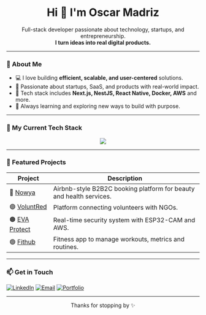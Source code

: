 <h1 align="center">Hi 👋 I'm Oscar Madriz</h1>

<p align="center">
  Full-stack developer passionate about technology, startups, and entrepreneurship.<br />
  <strong>I turn ideas into real digital products.</strong>
</p>

---

### 🚀 About Me

- 💻 I love building **efficient, scalable, and user-centered** solutions.
- 🧠 Passionate about startups, SaaS, and products with real-world impact.
- 🔧 Tech stack includes **Next.js, NestJS, React Native, Docker, AWS** and more.
- 🌱 Always learning and exploring new ways to build with purpose.

---

### 🧰 My Current Tech Stack

<p align="center">
  <img src="https://skillicons.dev/icons?i=nextjs,nestjs,react,flutter,tailwind,typescript,postgresql,aws,docker,git,linux&perline=6" />
</p>

---

### 📌 Featured Projects

| Project     | Description |
|-------------|-------------|
| 🔵 [Nowya](https://www.nowya.mx) | Airbnb-style B2B2C booking platform for beauty and health services. |
| 🟣 [VoluntRed](https://www.voluntred.com) | Platform connecting volunteers with NGOs. |
| 🟠 [EVA Protect](https://www.evaprotect.com) | Real-time security system with ESP32-CAM and AWS. |
| 🟢 [Fithub](https://github.com/OscarDME/Mobile-and-Web-project) | Fitness app to manage workouts, metrics and routines. |

---

### 📫 Get in Touch

[![LinkedIn](https://img.shields.io/badge/-LinkedIn-blue?logo=linkedin&logoColor=white)](https://www.linkedin.com/in/oscar-daniel-madriz-estrada-2aa94720b/)
[![Email](https://img.shields.io/badge/-Email-red?logo=gmail&logoColor=white)](mailto:oscarmadriz25@gmail.com)
[![Portfolio](https://img.shields.io/badge/-Portfolio-000?logo=vercel&logoColor=white)](https://your-portfolio-link.com)

---

<p align="center">
  Thanks for stopping by ✨
</p>
